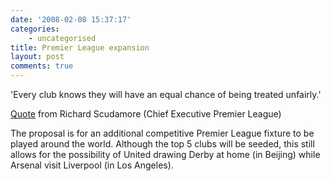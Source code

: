```yaml
---
date: '2008-02-08 15:37:17'
categories:
    - uncategorised
title: Premier League expansion
layout: post
comments: true
---
```


'Every club knows they will have an equal chance of being treated
unfairly.'

[Quote](http://football.guardian.co.uk/News_Story/0,,2254603,00.html)
from Richard Scudamore (Chief Executive Premier League)

The proposal is for an additional competitive Premier League fixture to
be played around the world. Although the top 5 clubs will be seeded,
this still allows for the possibility of United drawing Derby at home
(in Beijing) while Arsenal visit Liverpool (in Los Angeles).
